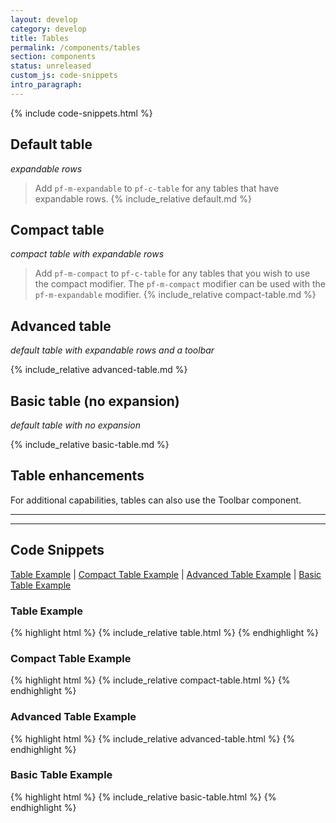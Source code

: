 ```yaml
---
layout: develop
category: develop
title: Tables
permalink: /components/tables
section: components
status: unreleased
custom_js: code-snippets
intro_paragraph:
---
```

<!-- remove this style block once code is merged to developers.redhat.com -->
<style>
  @media screen and (max-width: 768px) {
    .pf-c-table__toggle .pf-c-button.pf-m-expanded>* {
      transform: rotate(0) !important;
    }
  }
  @media screen and (max-width: 768px) and (min-width: 320px) {
    .rhd-c-table .rhd-m-register {
      justify-self: baseline;
    }
  }
  .rhd-c-table {
    --pf-c-table__expandable-row--before--BackgroundColor: #ee0000;
  }
  .rhd-c-table .pf-c-button:hover:after {
    border-color: transparent;
  }
  .rhd-c-table .rhd-m-register {
    padding-left: 0;
  }
  .rhd-m-nested-table thead tr {
    border-bottom: 0 !important;
  }
  .rhd-m-nested-table thead tr th {
    padding-bottom: 8px;
  }
  .rhd-m-nested-table tbody tr th {
    padding-top: 8px;
  }
  .rhd-m-nested-table tbody tr td {
    padding-top: 8px;
  }
  .rhd-m-nested-table thead tr>*:first-child {
    padding-left: 0;
  }
  .rhd-m-nested-table tbody tr>*:first-child {
    padding-left: 0;
  }
  .pf-c-table .pf-c-table__expandable-row-content h6 {
    font-size: 14px;
    font-weight: 600;
  }
  .pf-c-table .pf-c-table__expandable-row-content p {
    font-size: 14px;
  }
</style>
{% include code-snippets.html %}

## Default table
_expandable rows_

> Add `pf-m-expandable` to `pf-c-table` for any tables that have expandable rows.
{% include_relative default.md %}

## Compact table
_compact table with expandable rows_

> Add `pf-m-compact` to `pf-c-table` for any tables that you wish to use the compact modifier. The `pf-m-compact` modifier can be used with the `pf-m-expandable` modifier.
{% include_relative compact-table.md %}

## Advanced table
_default table with expandable rows and a toolbar_

{% include_relative advanced-table.md %}

## Basic table (no expansion)
_default table with no expansion_

{% include_relative basic-table.md %}

## Table enhancements
For additional capabilities, tables can also use the Toolbar component.

---
---

<h2 id="code">Code Snippets</h2>
<a href="#table-example">Table Example</a> |
<a href="#compact-table-example">Compact Table Example</a> |
<a href="#advanced-table-example">Advanced Table Example</a> |
<a href="#basic-table-example">Basic Table Example</a>

<h3 id="table-example">Table Example</h3>
{% highlight html %}
{% include_relative table.html %}
{% endhighlight %}

<h3 id="compact-table-example">Compact Table Example</h3>
{% highlight html %}
{% include_relative compact-table.html %}
{% endhighlight %}

<h3 id="advanced-table-example">Advanced Table Example</h3>
{% highlight html %}
{% include_relative advanced-table.html %}
{% endhighlight %}

<h3 id="basic-table-example">Basic Table Example</h3>
{% highlight html %}
{% include_relative basic-table.html %}
{% endhighlight %}